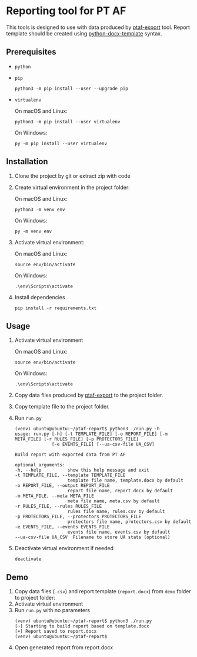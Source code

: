 # Reporting tool for PT AF
This tools is designed to use with data produced by [ptaf-export](https://github.com/b4bay/ptaf-export) tool.
Report template should be created using [python-docx-template](https://docxtpl.readthedocs.io/en/latest/) syntax.

## Prerequisites
+ `python`
+ `pip`
    ```
    python3 -m pip install --user --upgrade pip
    ``` 
+ `virtualenv`

    On macOS and Linux:
    ```
    python3 -m pip install --user virtualenv
    ```
    On Windows:
    ```
    py -m pip install --user virtualenv
    ```
## Installation
1. Clone the project by git or extract zip with code
2. Create virtual environment in the project folder:

    On macOS and Linux:
    
    ```
    python3 -m venv env
    ```
    On Windows:
    ```
    py -m venv env
    ```
3. Activate virtual environment:

    On macOS and Linux:
    ```
    source env/bin/activate
    ```
    On Windows:
    ```
    .\env\Scripts\activate
    ```
4. Install dependencies

    ```
    pip install -r requirements.txt
    ``` 
## Usage
1. Activate virtual environment

    On macOS and Linux:
    ```
    source env/bin/activate
    ```
    On Windows:
    ```
    .\env\Scripts\activate
    ```
2. Copy data files produced by [ptaf-export](https://github.com/b4bay/ptaf-export) to the project folder.
3. Copy template file to the project folder.
4. Run `run.py`

    ```
    (venv) ubuntu@ubuntu:~/ptaf-report$ python3 ./run.py -h
    usage: run.py [-h] [-t TEMPLATE_FILE] [-o REPORT_FILE] [-m META_FILE] [-r RULES_FILE] [-p PROTECTORS_FILE]
                  [-e EVENTS_FILE] [--ua-csv-file UA_CSV]
    
    Build report with exported data from PT AF
    
    optional arguments:
    -h, --help          show this help message and exit
    -t TEMPLATE_FILE, --template TEMPLATE_FILE
                        template file name, template.docx by default
    -o REPORT_FILE, --output REPORT_FILE
                        report file name, report.docx by default
    -m META_FILE, --meta META_FILE
                        meta file name, meta.csv by default
    -r RULES_FILE, --rules RULES_FILE
                        rules file name, rules.csv by default
    -p PROTECTORS_FILE, --protectors PROTECTORS_FILE
                        protectors file name, protectors.csv by default
    -e EVENTS_FILE, --events EVENTS_FILE
                        events file name, events.csv by default
    --ua-csv-file UA_CSV  Filename to store UA stats (optional)
    ```

5. Deactivate virtual environment if needed

    ```
    deactivate
    ```

## Demo
1. Copy data files (`.csv`) and report template (`report.docx`) from `demo` folder to project folder:
2. Activate virtual environment
3. Run `run.py` with no parameters
    ```
    (venv) ubuntu@ubuntu:~/ptaf-report$ python3 ./run.py 
    [~] Starting to build report based on template.docx
    [+] Report saved to report.docx
    (venv) ubuntu@ubuntu:~/ptaf-report$ 
    ```
4. Open generated report from report.docx
